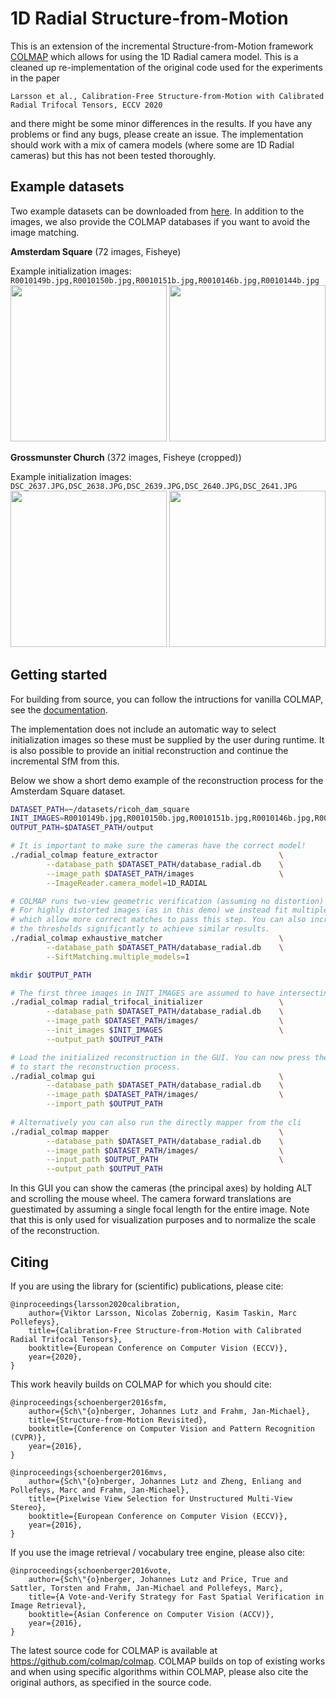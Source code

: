 
1D Radial Structure-from-Motion
======
This is an extension of the incremental Structure-from-Motion framework [COLMAP](https://github.com/colmap/colmap) which allows for using the 1D Radial camera model. This is a cleaned up re-implementation of the original code used for the experiments in the paper

`Larsson et al., Calibration-Free Structure-from-Motion with Calibrated Radial Trifocal Tensors, ECCV 2020`

and there might be some minor differences in the results. If you have any problems or find any bugs, please create an issue.
The implementation should work with a mix of camera models (where some are 1D Radial cameras) but this has not been tested thoroughly.

Example datasets
-----
Two example datasets can be downloaded from [here](https://drive.google.com/drive/folders/180lCeaaIT9uNXZ4eUvimrU0RgbC4d7gy?usp=sharing). In addition to the images, we also provide the COLMAP databases if you want to avoid the image matching.

**Amsterdam Square** (72 images, Fisheye)

Example initialization images: `R0010149b.jpg,R0010150b.jpg,R0010151b.jpg,R0010146b.jpg,R0010144b.jpg`
<img src="https://user-images.githubusercontent.com/48490995/102066495-2f52b580-3dfa-11eb-8737-1bbc2938d44c.png" height="250">
<img src="https://user-images.githubusercontent.com/48490995/102066639-5a3d0980-3dfa-11eb-9bd8-20306259157c.gif" height="250">

**Grossmunster Church** (372 images, Fisheye (cropped))

Example initialization images: `DSC_2637.JPG,DSC_2638.JPG,DSC_2639.JPG,DSC_2640.JPG,DSC_2641.JPG`
<img src="https://user-images.githubusercontent.com/48490995/102066770-86588a80-3dfa-11eb-964c-837a04cae108.png" height="250">
<img src="https://user-images.githubusercontent.com/48490995/102066820-96706a00-3dfa-11eb-8898-b9d3b503f2b9.gif" height="250">


Getting started
-----
For building from source, you can follow the intructions for vanilla COLMAP, see the [documentation](https://colmap.github.io/install.html).

The implementation does not include an automatic way to select initialization images so these must be supplied by the user during runtime. It is also possible to provide an initial reconstruction and continue the incremental SfM from this.

Below we show a short demo example of the reconstruction process for the Amsterdam Square dataset.

```bash
DATASET_PATH=~/datasets/ricoh_dam_square
INIT_IMAGES=R0010149b.jpg,R0010150b.jpg,R0010151b.jpg,R0010146b.jpg,R0010144b.jpg
OUTPUT_PATH=$DATASET_PATH/output

# It is important to make sure the cameras have the correct model!
./radial_colmap feature_extractor                           \
        --database_path $DATASET_PATH/database_radial.db    \
        --image_path $DATASET_PATH/images                   \
        --ImageReader.camera_model=1D_RADIAL

# COLMAP runs two-view geometric verification (assuming no distortion)
# For highly distorted images (as in this demo) we instead fit multiple models
# which allow more correct matches to pass this step. You can also increase 
# the thresholds significantly to achieve similar results.
./radial_colmap exhaustive_matcher                          \
        --database_path $DATASET_PATH/database_radial.db    \
        --SiftMatching.multiple_models=1

mkdir $OUTPUT_PATH

# The first three images in INIT_IMAGES are assumed to have intersecting principal axes.
./radial_colmap radial_trifocal_initializer                 \
        --database_path $DATASET_PATH/database_radial.db    \
        --image_path $DATASET_PATH/images/                  \
        --init_images $INIT_IMAGES                          \
        --output_path $OUTPUT_PATH

# Load the initialized reconstruction in the GUI. You can now press the play button 
# to start the reconstruction process.
./radial_colmap gui                                         \
        --database_path $DATASET_PATH/database_radial.db    \
        --image_path $DATASET_PATH/images/                  \
        --import_path $OUTPUT_PATH
        
# Alternatively you can also run the directly mapper from the cli
./radial_colmap mapper                                      \
        --database_path $DATASET_PATH/database_radial.db    \
        --image_path $DATASET_PATH/images/                  \
        --input_path $OUTPUT_PATH                           \
        --output_path $OUTPUT_PATH

```

In this GUI you can show the cameras (the principal axes) by holding ALT and scrolling the mouse wheel. The camera forward translations are guestimated by assuming a single focal length for the entire image. Note that this is only used for visualization purposes and to normalize the scale of the reconstruction.


## Citing
If you are using the library for (scientific) publications, please cite:

    @inproceedings{larsson2020calibration,
        author={Viktor Larsson, Nicolas Zobernig, Kasim Taskin, Marc Pollefeys},
        title={Calibration-Free Structure-from-Motion with Calibrated Radial Trifocal Tensors},
        booktitle={European Conference on Computer Vision (ECCV)},
        year={2020},
    }

This work heavily builds on COLMAP for which you should cite:

    @inproceedings{schoenberger2016sfm,
        author={Sch\"{o}nberger, Johannes Lutz and Frahm, Jan-Michael},
        title={Structure-from-Motion Revisited},
        booktitle={Conference on Computer Vision and Pattern Recognition (CVPR)},
        year={2016},
    }

    @inproceedings{schoenberger2016mvs,
        author={Sch\"{o}nberger, Johannes Lutz and Zheng, Enliang and Pollefeys, Marc and Frahm, Jan-Michael},
        title={Pixelwise View Selection for Unstructured Multi-View Stereo},
        booktitle={European Conference on Computer Vision (ECCV)},
        year={2016},
    }

If you use the image retrieval / vocabulary tree engine, please also cite:

    @inproceedings{schoenberger2016vote,
        author={Sch\"{o}nberger, Johannes Lutz and Price, True and Sattler, Torsten and Frahm, Jan-Michael and Pollefeys, Marc},
        title={A Vote-and-Verify Strategy for Fast Spatial Verification in Image Retrieval},
        booktitle={Asian Conference on Computer Vision (ACCV)},
        year={2016},
    }

The latest source code for COLMAP is available at https://github.com/colmap/colmap. COLMAP
builds on top of existing works and when using specific algorithms within
COLMAP, please also cite the original authors, as specified in the source code.


